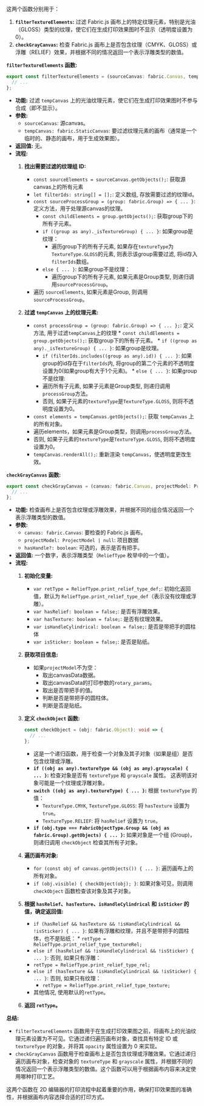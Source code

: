 这两个函数分别用于：

1.  **`filterTextureElements`:**  过滤 Fabric.js 画布上的特定纹理元素，特别是光油（GLOSS）类型的纹理，使它们在生成打印效果图时不显示（透明度设置为 0）。
2.  **`checkGrayCanvas`:**  检查 Fabric.js 画布上是否包含纹理（CMYK、GLOSS）或浮雕（RELIEF）效果，并根据不同的情况返回一个表示浮雕类型的数值。

**`filterTextureElements` 函数:**

```typescript
export const filterTextureElements = (sourceCanvas: fabric.Canvas, tempCanvas: fabric.StaticCanvas) => {
  // ...
};
```

*   **功能:**  过滤 `tempCanvas` 上的光油纹理元素，使它们在生成打印效果图时不参与合成（即不显示）。
*   **参数:**
    *   `sourceCanvas`: 源canvas。
    *   `tempCanvas: fabric.StaticCanvas`:  要过滤纹理元素的画布（通常是一个临时的、静态的画布，用于生成效果图）。
*   **返回值:**  无。
*   **流程:**
    1.  **找出需要过滤的纹理组 ID:**
        *   `const sourceElements = sourceCanvas.getObjects();`: 获取源canvas上的所有元素
        *    `let filterIds: string[] = [];`: 定义数组, 存放需要过滤的纹理id。
        *   `const sourceProcessGroup = (group: fabric.Group) => { ... }`: 定义方法，用于处理源canvas的纹理。
            *   `const childElements = group.getObjects();`: 获取group下的所有子元素。
            *   `if ((group as any)._isTextureGroup) { ... }`: 如果group是纹理：
                *    遍历group下的所有子元素, 如果存在`textureType`为`TextureType.GLOSS`的元素, 则表示该group需要过滤, 将id存入`filterIds`数组。
            *   `else { ... }`: 如果group不是纹理：
                *  遍历group下的所有子元素, 如果元素是Group类型, 则递归调用`sourceProcessGroup`。
        *  遍历 `sourceElements`, 如果元素是Group, 则调用`sourceProcessGroup`。

    2.  **过滤 `tempCanvas` 上的纹理元素:**
        *    `const processGroup = (group: fabric.Group) => { ... };`: 定义方法, 用于过滤`tempCanvas`上的纹理
            *   `const childElements = group.getObjects();`: 获取group下的所有子元素。
            *   `if ((group as any)._isTextureGroup) { ... }`: 如果group是纹理。
                *  `if (filterIds.includes((group as any).id)) { ... }`: 如果group的id存在于`filterIds`内, 将group的第二个元素的不透明度设置为0(如果group有大于1个元素)。
            *   `else { ... }`: 如果group不是纹理:
                *   遍历所有子元素, 如果子元素是Group类型, 则递归调用`processGroup`方法。
                *   否则, 如果子元素的`textureType`是`TextureType.GLOSS`, 则将不透明度设置为0。
        *   `const elements = tempCanvas.getObjects();`:  获取 `tempCanvas` 上的所有对象。
        *   遍历elements，如果元素是Group类型，则调用`processGroup`方法。
        *    否则, 如果子元素的`textureType`是`TextureType.GLOSS`, 则将不透明度设置为0。
        *   `tempCanvas.renderAll();`:  重新渲染 `tempCanvas`，使透明度更改生效。

**`checkGrayCanvas` 函数:**

```typescript
export const checkGrayCanvas = (canvas: fabric.Canvas, projectModel: ProjectModel | null, hasHandle?: boolean): number => {
  // ...
};
```

*   **功能:**  检查画布上是否包含纹理或浮雕效果，并根据不同的组合情况返回一个表示浮雕类型的数值。
*   **参数:**
    *   `canvas: fabric.Canvas`:  要检查的 Fabric.js 画布。
    *    `projectModel: ProjectModel | null`: 项目数据
    *   `hasHandle?: boolean`:  可选的，表示是否有把手。
*   **返回值:**  一个数字，表示浮雕类型（`ReliefType` 枚举中的一个值）。
*   **流程:**
    1.  **初始化变量:**
        *   `var retType = ReliefType.print_relief_type_def;`:  初始化返回值，默认为 `ReliefType.print_relief_type_def`（表示没有纹理或浮雕）。
        *   `var hasRelief: boolean = false;`:  是否有浮雕效果。
        *   `var hasTexture: boolean = false;`:  是否有纹理效果。
        *    `var isHandleCylindrical: boolean = false;`: 是否是带把手的圆柱体
        *   `var isSticker: boolean = false;`:  是否是贴纸。

    2.  **获取项目信息:**
        *   如果`projectModel`不为空：
            *   取出canvasData数据。
            *   取出canvasData的打印参数的`rotary_params`。
            *   取出是否带把手的值。
            *    判断是否是带把手的圆柱体。
            *   判断是否是贴纸。

    3.  **定义 `checkObject` 函数:**
        ```typescript
        const checkObject = (obj: fabric.Object): void => {
          // ...
        };
        ```
        *   这是一个递归函数，用于检查一个对象及其子对象（如果是组）是否包含纹理或浮雕。
        *   **`if ((obj as any).textureType && (obj as any).grayscale) { ... }`:**  检查对象是否有 `textureType` 和 `grayscale` 属性。  这表明该对象可能是一个纹理或浮雕对象。
        *   **`switch ((obj as any).textureType) { ... }`:**  根据 `textureType` 的值：
            *   `TextureType.CMYK`, `TextureType.GLOSS`:  将 `hasTexture` 设置为 `true`。
            *   `TextureType.RELIEF`:  将 `hasRelief` 设置为 `true`。
        *   **`if (obj.type === FabricObjectType.Group && (obj as fabric.Group).getObjects) { ... }`:**  如果对象是一个组 (Group)，则递归调用 `checkObject` 检查其所有子对象。

    4.  **遍历画布对象:**
        *   `for (const obj of canvas.getObjects()) { ... }`:  遍历画布上的所有对象。
        *   `if (obj.visible) { checkObject(obj); }`:  如果对象可见，则调用 `checkObject` 函数检查该对象及其子对象。

    5.  **根据 `hasRelief`、`hasTexture`、`isHandleCylindrical` 和 `isSticker` 的值，确定返回值:**
        *    `if (hasRelief && hasTexture && !isHandleCylindrical && !isSticker) { ... }`: 如果有浮雕和纹理，并且不是带把手的圆柱体，也不是贴纸：
            *    `retType = ReliefType.print_relief_type_textureRel;`
        *    `else if (hasRelief && !isHandleCylindrical && !isSticker) { ... }`: 否则, 如果只有浮雕：
           *   `retType = ReliefType.print_relief_type_rel;`
        *   `else if (hasTexture && !isHandleCylindrical && !isSticker) { ... }`: 否则, 如果只有纹理：
            *    `retType = ReliefType.print_relief_type_texture;`
        *   其他情况, 使用默认的`retType`。

    6.  **返回 `retType`。**

**总结:**

*   `filterTextureElements` 函数用于在生成打印效果图之前，将画布上的光油纹理元素设置为不可见。它通过递归遍历画布对象，查找具有特定 ID 或 `textureType` 的对象，并将其 `opacity` 属性设置为 0 来实现。
*   `checkGrayCanvas` 函数用于检查画布上是否包含纹理或浮雕效果。它通过递归遍历画布对象，检查对象的 `textureType` 和 `grayscale` 属性，并根据不同的情况返回一个表示浮雕类型的数值。这个函数可以用于根据画布内容来决定使用哪种打印工艺。

这两个函数在 2D 编辑器的打印流程中起着重要的作用，确保打印效果图的准确性，并根据画布内容选择合适的打印方式。
